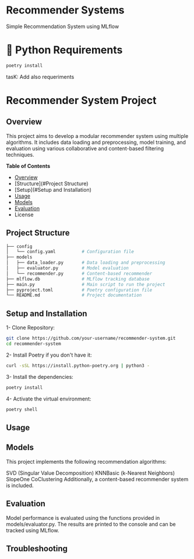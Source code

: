# Recommender Systems
Simple Recommendation System using MLflow 

# 🐍 Python Requirements

```bash 
poetry install 
```
tasK: Add also requeriments 

# Recommender System Project
## Overview 

This project aims to develop a modular recommender system using multiple algorithms. It includes data loading and preprocessing, model training, and evaluation using various collaborative and content-based filtering techniques.

**Table of Contents**
- [Overview](#overview)
- [Structure](#Project Structure)
- [Setup](#Setup and Installation)
- [Usage](#Usage)
- [Models](#Models)
- [Evaluation](#Evaluation)
- License


## Project Structure

```bash 
├── config
│   └── config.yaml          # Configuration file
├── models
│   ├── data_loader.py       # Data loading and preprocessing
│   ├── evaluator.py         # Model evaluation
│   └── recommender.py       # Content-based recommender
├── mlflow.db                # MLflow tracking database
├── main.py                  # Main script to run the project
├── pyproject.toml           # Poetry configuration file
└── README.md                # Project documentation
```
## Setup and Installation

1- Clone Repository:

```bash 
git clone https://github.com/your-username/recommender-system.git
cd recommender-system
```

2- Install Poetry if you don't have it:

```bash
curl -sSL https://install.python-poetry.org | python3 -
```

3- Install the dependencies:

```bash
poetry install
```

4- Activate the virtual environment:

```bash
poetry shell
```

## Usage


## Models

This project implements the following recommendation algorithms:

SVD (Singular Value Decomposition)
KNNBasic (k-Nearest Neighbors)
SlopeOne
CoClustering
Additionally, a content-based recommender system is included.

## Evaluation

Model performance is evaluated using the functions provided in models/evaluator.py. The results are printed to the console and can be tracked using MLflow.

## Troubleshooting
